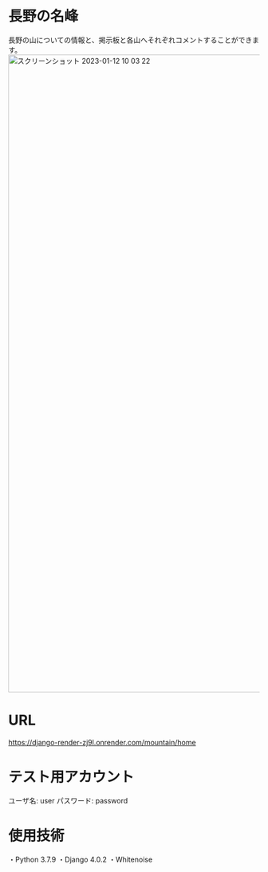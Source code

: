 # 長野の名峰
長野の山についての情報と、掲示板と各山へそれぞれコメントすることができます。
<img width="1280" alt="スクリーンショット 2023-01-12 10 03 22" src="https://user-images.githubusercontent.com/121214515/212608567-44bac9ce-989b-4362-a81d-dde4fda02751.png">

# URL
https://django-render-zj9l.onrender.com/mountain/home

# テスト用アカウント
ユーザ名: user
パスワード: password

# 使用技術
・Python 3.7.9
・Django 4.0.2
・Whitenoise 
